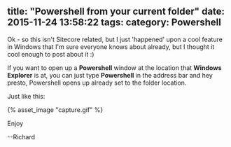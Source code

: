title: "Powershell from your current folder"
date: 2015-11-24 13:58:22
tags:
category: Powershell
---

Ok - so this isn't Sitecore related, but I just 'happened' upon a cool feature in Windows that I'm sure everyone knows about already, but I thought it cool enough to post about it :)

If you want to open up a **Powershell** window at the location that **Windows Explorer** is at, you can just type **Powershell** in the address bar and hey presto, Powershell opens up already set to the folder location.

Just like this:


{% asset_image "capture.gif" %}

Enjoy

--Richard